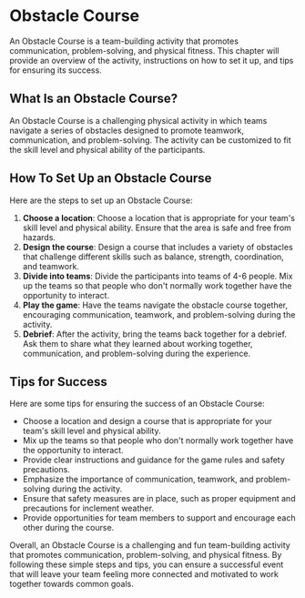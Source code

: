 Obstacle Course
==================================================

An Obstacle Course is a team-building activity that promotes communication, problem-solving, and physical fitness. This chapter will provide an overview of the activity, instructions on how to set it up, and tips for ensuring its success.

What Is an Obstacle Course?
---------------------------

An Obstacle Course is a challenging physical activity in which teams navigate a series of obstacles designed to promote teamwork, communication, and problem-solving. The activity can be customized to fit the skill level and physical ability of the participants.

How To Set Up an Obstacle Course
--------------------------------

Here are the steps to set up an Obstacle Course:

1. **Choose a location**: Choose a location that is appropriate for your team's skill level and physical ability. Ensure that the area is safe and free from hazards.
2. **Design the course**: Design a course that includes a variety of obstacles that challenge different skills such as balance, strength, coordination, and teamwork.
3. **Divide into teams**: Divide the participants into teams of 4-6 people. Mix up the teams so that people who don't normally work together have the opportunity to interact.
4. **Play the game**: Have the teams navigate the obstacle course together, encouraging communication, teamwork, and problem-solving during the activity.
5. **Debrief**: After the activity, bring the teams back together for a debrief. Ask them to share what they learned about working together, communication, and problem-solving during the experience.

Tips for Success
----------------

Here are some tips for ensuring the success of an Obstacle Course:

* Choose a location and design a course that is appropriate for your team's skill level and physical ability.
* Mix up the teams so that people who don't normally work together have the opportunity to interact.
* Provide clear instructions and guidance for the game rules and safety precautions.
* Emphasize the importance of communication, teamwork, and problem-solving during the activity.
* Ensure that safety measures are in place, such as proper equipment and precautions for inclement weather.
* Provide opportunities for team members to support and encourage each other during the course.

Overall, an Obstacle Course is a challenging and fun team-building activity that promotes communication, problem-solving, and physical fitness. By following these simple steps and tips, you can ensure a successful event that will leave your team feeling more connected and motivated to work together towards common goals.

